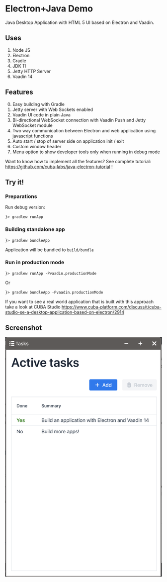 # Electron+Java Demo

Java Desktop Application with HTML 5 UI based on Electron and Vaadin.

## Uses

1. Node JS
2. Electron
3. Gradle
4. JDK 11
5. Jetty HTTP Server
6. Vaadin 14

## Features

0. Easy building with Gradle
1. Jetty server with Web Sockets enabled
2. Vaadin UI code in plain Java
3. Bi-directional WebSocket connection with Vaadin Push and Jetty WebSocket module
4. Two way communication between Electron and web application using javascript functions
5. Auto start / stop of server side on application init / exit
6. Custom window header
7. Menu option to show developer tools only when running in debug mode

Want to know how to implement all the features? See complete tutorial: https://github.com/cuba-labs/java-electron-tutorial !

## Try it!

### Preparations

Run debug version:

    }> gradlew runApp

### Building standalone app
        
    }> gradlew bundleApp
    
Application will be bundled to `build/bundle`

### Run in production mode

    }> gradlew runApp -Pvaadin.productionMode
    
Or

    }> gradlew bundleApp -Pvaadin.productionMode


If you want to see a real world application that is built with this approach take a look at CUBA Studio https://www.cuba-platform.com/discuss/t/cuba-studio-se-a-desktop-application-based-on-electron/2914

## Screenshot

![Demo Image](./docs/app-window.png?raw=true "Application Window")
